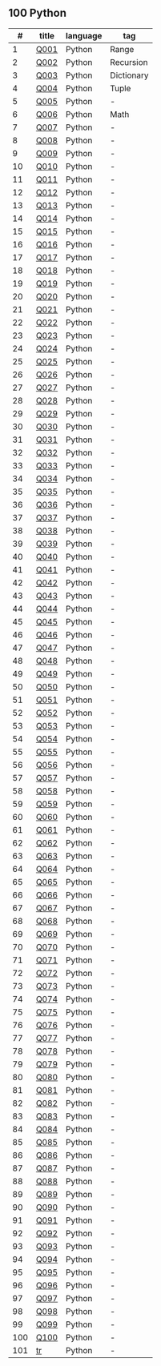 100 Python
---

|#|title|language|tag|
|--|--|--|--|
|1|[Q001](./Q001.py)|Python|Range|
|2|[Q002](./Q002.py)|Python|Recursion|
|3|[Q003](./Q003.py)|Python|Dictionary|
|4|[Q004](./Q004.py)|Python|Tuple|
|5|[Q005](./Q005.py)|Python|-|
|6|[Q006](./Q006.py)|Python|Math|
|7|[Q007](./Q007.py)|Python|-|
|8|[Q008](./Q008.py)|Python|-|
|9|[Q009](./Q009.py)|Python|-|
|10|[Q010](./Q010.py)|Python|-|
|11|[Q011](./Q011.py)|Python|-|
|12|[Q012](./Q012.py)|Python|-|
|13|[Q013](./Q013.py)|Python|-|
|14|[Q014](./Q014.py)|Python|-|
|15|[Q015](./Q015.py)|Python|-|
|16|[Q016](./Q016.py)|Python|-|
|17|[Q017](./Q017.py)|Python|-|
|18|[Q018](./Q018.py)|Python|-|
|19|[Q019](./Q019.py)|Python|-|
|20|[Q020](./Q020.py)|Python|-|
|21|[Q021](./Q021.py)|Python|-|
|22|[Q022](./Q022.py)|Python|-|
|23|[Q023](./Q023.py)|Python|-|
|24|[Q024](./Q024.py)|Python|-|
|25|[Q025](./Q025.py)|Python|-|
|26|[Q026](./Q026.py)|Python|-|
|27|[Q027](./Q027.py)|Python|-|
|28|[Q028](./Q028.py)|Python|-|
|29|[Q029](./Q029.py)|Python|-|
|30|[Q030](./Q030.py)|Python|-|
|31|[Q031](./Q031.py)|Python|-|
|32|[Q032](./Q032.py)|Python|-|
|33|[Q033](./Q033.py)|Python|-|
|34|[Q034](./Q034.py)|Python|-|
|35|[Q035](./Q035.py)|Python|-|
|36|[Q036](./Q036.py)|Python|-|
|37|[Q037](./Q037.py)|Python|-|
|38|[Q038](./Q038.py)|Python|-|
|39|[Q039](./Q039.py)|Python|-|
|40|[Q040](./Q040.py)|Python|-|
|41|[Q041](./Q041.py)|Python|-|
|42|[Q042](./Q042.py)|Python|-|
|43|[Q043](./Q043.py)|Python|-|
|44|[Q044](./Q044.py)|Python|-|
|45|[Q045](./Q045.py)|Python|-|
|46|[Q046](./Q046.py)|Python|-|
|47|[Q047](./Q047.py)|Python|-|
|48|[Q048](./Q048.py)|Python|-|
|49|[Q049](./Q049.py)|Python|-|
|50|[Q050](./Q050.py)|Python|-|
|51|[Q051](./Q051.py)|Python|-|
|52|[Q052](./Q052.py)|Python|-|
|53|[Q053](./Q053.py)|Python|-|
|54|[Q054](./Q054.py)|Python|-|
|55|[Q055](./Q055.py)|Python|-|
|56|[Q056](./Q056.py)|Python|-|
|57|[Q057](./Q057.py)|Python|-|
|58|[Q058](./Q058.py)|Python|-|
|59|[Q059](./Q059.py)|Python|-|
|60|[Q060](./Q060.py)|Python|-|
|61|[Q061](./Q061.py)|Python|-|
|62|[Q062](./Q062.py)|Python|-|
|63|[Q063](./Q063.py)|Python|-|
|64|[Q064](./Q064.py)|Python|-|
|65|[Q065](./Q065.py)|Python|-|
|66|[Q066](./Q066.py)|Python|-|
|67|[Q067](./Q067.py)|Python|-|
|68|[Q068](./Q068.py)|Python|-|
|69|[Q069](./Q069.py)|Python|-|
|70|[Q070](./Q070.py)|Python|-|
|71|[Q071](./Q071.py)|Python|-|
|72|[Q072](./Q072.py)|Python|-|
|73|[Q073](./Q073.py)|Python|-|
|74|[Q074](./Q074.py)|Python|-|
|75|[Q075](./Q075.py)|Python|-|
|76|[Q076](./Q076.py)|Python|-|
|77|[Q077](./Q077.py)|Python|-|
|78|[Q078](./Q078.py)|Python|-|
|79|[Q079](./Q079.py)|Python|-|
|80|[Q080](./Q080.py)|Python|-|
|81|[Q081](./Q081.py)|Python|-|
|82|[Q082](./Q082.py)|Python|-|
|83|[Q083](./Q083.py)|Python|-|
|84|[Q084](./Q084.py)|Python|-|
|85|[Q085](./Q085.py)|Python|-|
|86|[Q086](./Q086.py)|Python|-|
|87|[Q087](./Q087.py)|Python|-|
|88|[Q088](./Q088.py)|Python|-|
|89|[Q089](./Q089.py)|Python|-|
|90|[Q090](./Q090.py)|Python|-|
|91|[Q091](./Q091.py)|Python|-|
|92|[Q092](./Q092.py)|Python|-|
|93|[Q093](./Q093.py)|Python|-|
|94|[Q094](./Q094.py)|Python|-|
|95|[Q095](./Q095.py)|Python|-|
|96|[Q096](./Q096.py)|Python|-|
|97|[Q097](./Q097.py)|Python|-|
|98|[Q098](./Q098.py)|Python|-|
|99|[Q099](./Q099.py)|Python|-|
|100|[Q100](./Q100.py)|Python|-|
|101|[tr](./tr.py)|Python|-|
